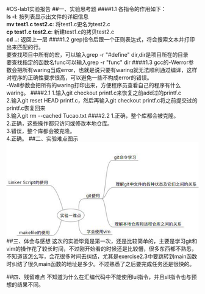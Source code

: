 #OS-lab1实验报告
##一、实验思考题
####1.1
各指令的作用如下：  
**ls -l**:	按列表显示出文件的详细信息  
**mv test1.c test2.c**:	将test1.c更名为test2.c  
**cp test1.c test2.c**:	新建test1.c的拷贝test2.c  
**cd ..**:	返回上一层
####1.2
grep指令后跟一个正则表达式，将会搜索文本并打印出来匹配的行。  
要查找项目中所有的宏，可以输入grep -r "#define" dir,dir是项目所在的目录  
要查找指定的函数名func可以输入grep -r "func" dir
####1.3
gcc的-Werror参数会把所有waring当成error，也就是说只要有waring就无法顺利通过编译，这样对程序的正确性要求很高，可以避免一些不构成error的错误。  
-Wall参数会把所有的waring打印出来，方便程序员查看自己的程序有什么waring。
####2.1
1.输入git checkout printf.c来恢复之前add过的printf.c  
2.输入git reset HEAD printf.c，然后再输入git checkout printf.c将之前提交过的printf.c恢复回来  
3.输入git rm --cached Tucao.txt
####2.2
1.正确，整个库都会被克隆。  
2.正确，这些操作都只访问或修改本地仓库。  
3.错误，整个库都会被克隆。  
4.正确。
##二、实验难点图示
![难点图示](./src/g1.jpeg)
##三、体会与感想
这次的实验毕竟是第一次，还是比较简单的，主要是学习git和vim的操作花了较长时间，不过刚开始看的时候还是比较懵，很多东西都不熟悉，不知道该怎么写，会花很多时间去纠结，尤其是exercise2.3中要跳转到main函数时纠结了很久main函数的地址是多少。不过熟悉了之后要完成任务还是很快的。

##四、残留难点
不知道为什么在汇编代码中不能使用lui指令，并且sll指令也与预想的结果不同。